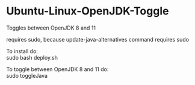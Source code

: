 # Ubuntu-Linux-OpenJDK-Toggle

Toggles between OpenJDK 8 and 11

requires sudo, because update-java-alternatives command requires sudo


To install do:\
sudo bash deploy.sh

To toggle between OpenJDK 8 and 11 do:\
sudo toggleJava
